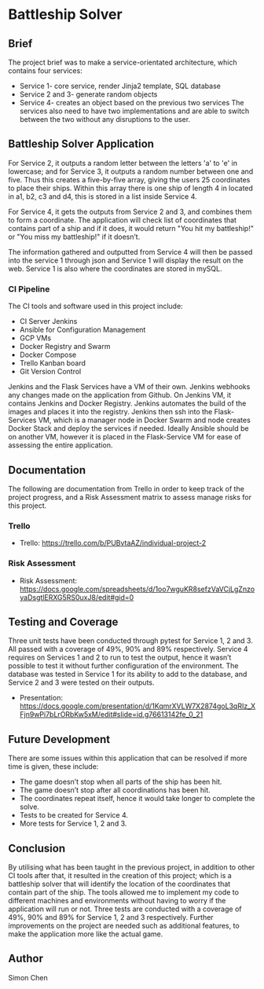 # Battleship Solver

## Brief
The project brief was to make a service-orientated architecture, which contains four services:
* Service 1- core service, render Jinja2 template, SQL database
* Service 2 and 3- generate random objects
* Service 4- creates an object based on the previous two services 
The services also need to have two implementations and are able to switch between the two without any disruptions to the user. 


## Battleship Solver Application
For Service 2, it outputs a random letter between the letters 'a' to 'e' in lowercase; and for Service 3, it outputs a random number between one and five. Thus this creates a five-by-five array, giving the users 25 coordinates to place their ships. Within this array there is one ship of length 4 in located in a1, b2, c3 and d4, this is stored in a list inside Service 4.

For Service 4, it gets the outputs from Service 2 and 3, and combines them to form a coordinate. The application will check list of coordinates that contains part of a ship and if it does, it would return "You hit my battleship!" or "You miss my battleship!" if it doesn’t. 

The information gathered and outputted from Service 4 will then be passed into the service 1 through json and Service 1 will display the result on the web. Service 1 is also where the coordinates are stored in mySQL.

### CI Pipeline
The CI tools and software used in this project include:
* CI Server Jenkins 
* Ansible for Configuration Management
* GCP VMs
* Docker Registry and Swarm
* Docker Compose
* Trello Kanban board 
* Git Version Control 

Jenkins and the Flask Services have a VM of their own. 
Jenkins webhooks any changes made on the application from Github. 
On Jenkins VM, it contains Jenkins and Docker Registry. Jenkins automates the build of the images and places it into the registry.
Jenkins then ssh into the Flask-Services VM, which is a manager node in Docker Swarm and node creates Docker Stack and deploy the services if needed.
Ideally Ansible should be on another VM, however it is placed in the Flask-Service VM for ease of assessing the entire application.

## Documentation
The following are documentation from Trello in order to keep track of the project progress, and a Risk Assessment matrix to assess manage risks for this project.

### Trello

* Trello: https://trello.com/b/PUBvtaAZ/individual-project-2

### Risk Assessment

* Risk Assessment: https://docs.google.com/spreadsheets/d/1oo7wguKR8sefzVaVCjLgZnzoyaDsgtlERXG5RS0uxJ8/edit#gid=0

## Testing and Coverage 
Three unit tests have been conducted through pytest for Service 1, 2 and 3. All passed with a coverage of 49%, 90% and 89% respectively.
Service 4 requires on Services 1 and 2 to run to test the output, hence it wasn’t possible to test it without further configuration of the environment.
The database was tested in Service 1 for its ability to add to the database, and Service 2 and 3 were tested on their outputs.

* Presentation: https://docs.google.com/presentation/d/1KqmrXVLW7X2874goL3qRIz_XFjn9wPi7bLrORbKw5xM/edit#slide=id.g76613142fe_0_21

## Future Development
There are some issues within this application that can be resolved if more time is given, these include:
* The game doesn’t stop when all parts of the ship has been hit.
* The game doesn’t stop after all coordinations has been hit.
* The coordinates repeat itself, hence it would take longer to complete the solve. 
* Tests to be created for Service 4.
* More tests for Service 1, 2 and 3. 

## Conclusion
By utilising what has been taught in the previous project, in addition to other CI tools after that, it resulted in the creation of this project; which is a battleship solver that will identify the location of the coordinates that contain part of the ship. 
The tools allowed me to implement my code to different machines and environments without having to worry if the application will run or not.
Three tests are conducted with a coverage of 49%, 90% and 89% for Service 1, 2 and 3 respectively. 
Further improvements on the project are needed such as additional features, to make the application more like the actual game. 

## Author
Simon Chen

